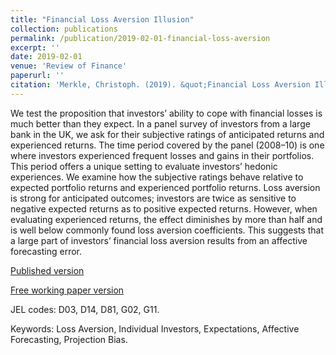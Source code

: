```yaml
---
title: "Financial Loss Aversion Illusion"
collection: publications
permalink: /publication/2019-02-01-financial-loss-aversion
excerpt: ''
date: 2019-02-01
venue: 'Review of Finance'
paperurl: ''
citation: 'Merkle, Christoph. (2019). &quot;Financial Loss Aversion Illusion.&quot; <i>Review of Finance</i>. in press.'
---
```

We test the proposition that investors’ ability to cope with financial losses is much better than they expect. In a panel survey of investors from a large bank in the UK, we ask for their subjective ratings of anticipated returns and experienced returns. The time period covered by the panel (2008–10) is one where investors experienced frequent losses and gains in their portfolios. This period offers a unique setting to evaluate investors’ hedonic experiences. We examine how the subjective ratings behave relative to expected portfolio returns and experienced portfolio returns. Loss aversion is strong for anticipated outcomes; investors are twice as sensitive to negative expected returns as to positive expected returns. However, when evaluating experienced returns, the effect diminishes by more than half and is well below commonly found loss aversion coefficients. This suggests that a large part of investors’ financial loss aversion results from an affective forecasting error.

[Published version](https://doi.org/10.1093/rof/rfz002)

[Free working paper version](https://dx.doi.org/10.2139/ssrn.2445941)

JEL codes: D03, D14, D81, G02, G11.

Keywords: Loss Aversion, Individual Investors, Expectations, Affective Forecasting, Projection Bias.
